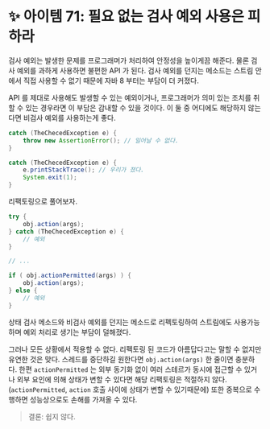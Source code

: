 # ✨ 아이템 71: 필요 없는 검사 예외 사용은 피하라

검사 예외는 발생한 문제를 프로그래머가 처리하여 안정성을 높이게끔 해준다. 물론 검사 예외를 과하게 사용하면 불편한 API 가 된다. 검사 예외를 던지는 메소드는 스트림 안에서 직접 사용할 수 없기 때문에 자바 8 부터는 부담이 더 커졌다.

API 를 제대로 사용해도 발생할 수 있는 예외이거나, 프로그래머가 의미 있는 조치를 취할 수 있는 경우라면 이 부담은 감내할 수 있을 것이다. 이 둘 중 어디에도 해당하지 않는다면 비검사 예외를 사용하는게 좋다.

```java
catch (TheChecedException e) {
    throw new AssertionError(); // 일어날 수 없다.
}

catch (TheChecedException e) {
    e.printStackTrace(); // 우리가 졌다.
    System.exit(1);
}
```

리팩토링으로 풀어보자.

```java
try {
    obj.action(args);
} catch (TheChecedException e) {
    // 예외
}

// ...

if ( obj.actionPermitted(args) ) {
    obj.action(args);
} else {
    // 예외
}
```

상태 검사 메소드와 비검사 예외를 던지는 메소드로 리펙토링하여 스트림에도 사용가능하며 예외 처리로 생기는 부담이 덜해졌다.

그러나 모든 상황에서 적용할 수 없다. 리펙토링 된 코드가 아름답다고는 말할 수 없지만 유연한 것은 맞다. 스레드를 중단하길 원한다면 `obj.action(args)` 한 줄이면 충분하다. 한편 `actionPermitted` 는 외부 동기화 없이 여러 스테르가 동시에 접근할 수 있거나 외부 요인에 의해 상태가 변할 수 있다면 해당 리팩토링은 적절하지 않다. (`actionPermitted`, `action` 호출 사이에 상태가 변할 수 있기때문에) 또한 중복으로 수행하면 성능상으로도 손해를 가져올 수 있다.

> 결론: 쉽지 않다.
